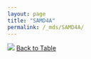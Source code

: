 ```yaml
---
layout: page
title: "SAMD4A"
permalink: /_mds/SAMD4A/
---
```


![](../../alns_9.28.22/aln_5HSAA094073_0.997.png?raw=true
)
[Back to Table](../../display)
